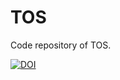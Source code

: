 # TOS

Code repository of TOS.

[![DOI](https://zenodo.org/badge/825622357.svg)](https://zenodo.org/doi/10.5281/zenodo.12683606)
